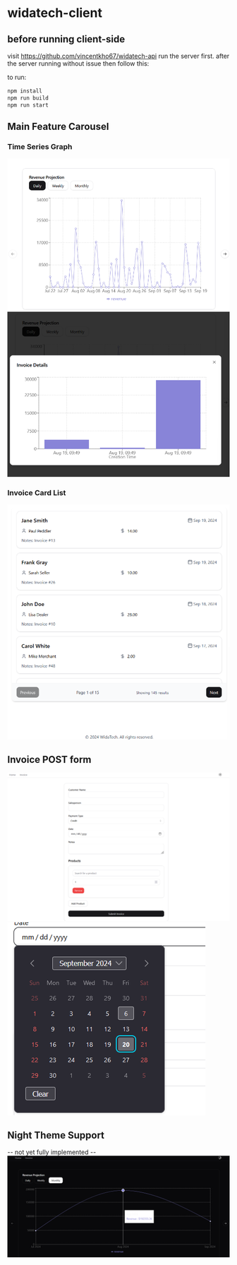 # widatech-client
## before running client-side
visit https://github.com/vincentkho67/widatech-api
run the server first.
after the server running without issue then follow this:

to run:
```
npm install
npm run build
npm run start
```
## Main Feature Carousel
### Time Series Graph
![alt text](image-1.png)
![alt text](image.png)

### Invoice Card List
![alt text](image-5.png)

## Invoice POST form
![alt text](image-2.png)
![alt text](image-3.png)

## Night Theme Support
-- not yet fully implemented --
![alt text](image-4.png)
